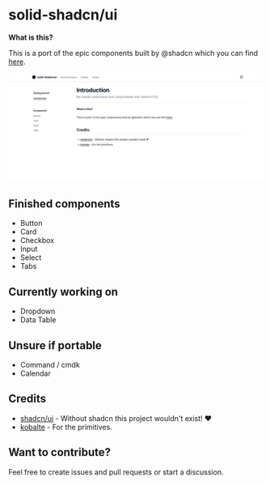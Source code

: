 # solid-shadcn/ui

**What is this?**

This is a port of the epic components built by @shadcn which you can find [here](https://ui.shadcn.com).

![screenshot](screenshot.jpg)

## Finished components

- Button
- Card
- Checkbox
- Input
- Select
- Tabs

## Currently working on

- Dropdown
- Data Table

## Unsure if portable

- Command / cmdk
- Calendar

## Credits

- [shadcn/ui](https://github.com/shadcn/ui) - Without shadcn this project wouldn't exist! ♥
- [kobalte](https://github.com/kobaltedev/kobalte) - For the primitives.

## Want to contribute?

Feel free to create issues and pull requests or start a discussion.
